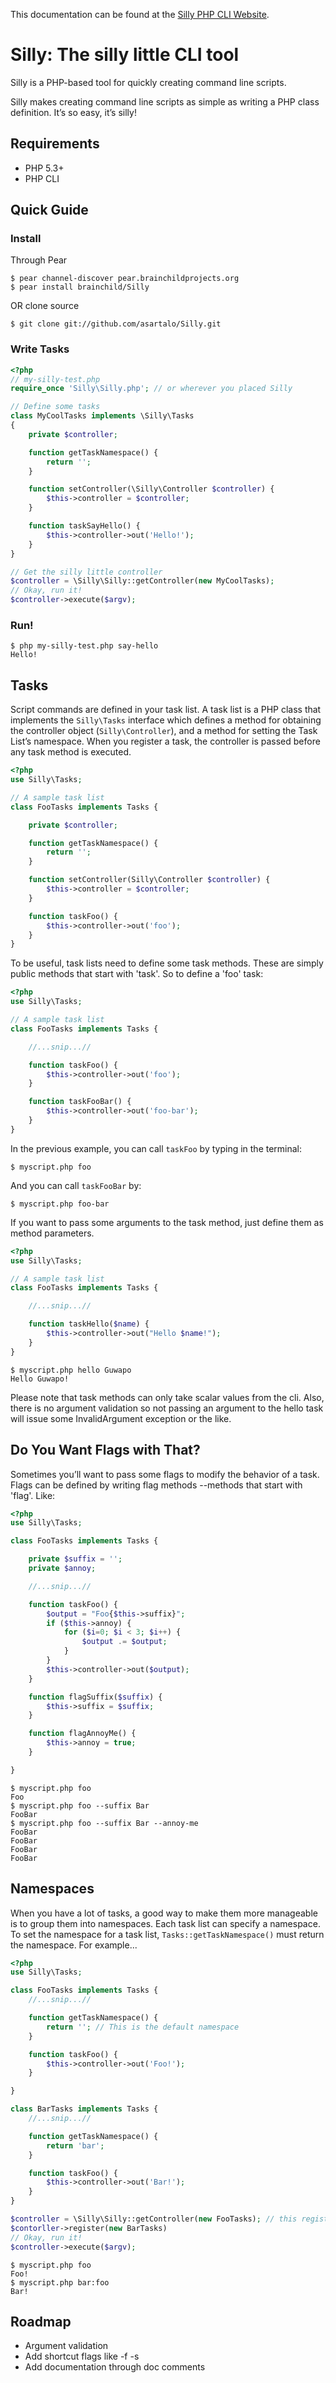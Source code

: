 This documentation can be found at the [Silly PHP CLI Website](http://silly.brainchildprojects.org).


**Silly:** The silly little CLI tool
====================================

Silly is a PHP-based tool for quickly creating command line scripts.

Silly makes creating command line scripts as simple as writing a PHP class definition. It’s so easy, it’s silly!

Requirements
------------

* PHP 5.3+
* PHP CLI


Quick Guide
-----------

### Install

Through Pear
```
$ pear channel-discover pear.brainchildprojects.org
$ pear install brainchild/Silly
```

OR clone source

```
$ git clone git://github.com/asartalo/Silly.git
```

### Write Tasks
```php
<?php
// my-silly-test.php
require_once 'Silly\Silly.php'; // or wherever you placed Silly

// Define some tasks
class MyCoolTasks implements \Silly\Tasks
{
    private $controller;

    function getTaskNamespace() {
        return '';
    }

    function setController(\Silly\Controller $controller) {
        $this->controller = $controller;
    }

    function taskSayHello() {
        $this->controller->out('Hello!');
    }
}

// Get the silly little controller
$controller = \Silly\Silly::getController(new MyCoolTasks);
// Okay, run it!
$controller->execute($argv);
```

### Run!

```
$ php my-silly-test.php say-hello
Hello!
```

Tasks
-----

Script commands are defined in your task list. A task list is a PHP class that implements the `Silly\Tasks` interface which defines a method for obtaining the controller object (`Silly\Controller`), and a method for setting the Task List’s namespace. When you register a task, the controller is passed before any task method is executed.

```php
<?php
use Silly\Tasks;

// A sample task list
class FooTasks implements Tasks {

    private $controller;

    function getTaskNamespace() {
        return '';
    }

    function setController(Silly\Controller $controller) {
        $this->controller = $controller;
    }

    function taskFoo() {
        $this->controller->out('foo');
    }
}
```

To be useful, task lists need to define some task methods. These are simply public methods that start with 'task'. So to define a 'foo' task:

```php
<?php
use Silly\Tasks;

// A sample task list
class FooTasks implements Tasks {

    //...snip...//

    function taskFoo() {
        $this->controller->out('foo');
    }

    function taskFooBar() {
        $this->controller->out('foo-bar');
    }
}
```

In the previous example, you can call `taskFoo` by typing in the terminal:

```
$ myscript.php foo
```

And you can call `taskFooBar` by:

```
$ myscript.php foo-bar
```

If you want to pass some arguments to the task method, just define them as method parameters.

```php
<?php
use Silly\Tasks;

// A sample task list
class FooTasks implements Tasks {

    //...snip...//

    function taskHello($name) {
        $this->controller->out("Hello $name!");
    }
}
```

```
$ myscript.php hello Guwapo
Hello Guwapo!
```

Please note that task methods can only take scalar values from the cli. Also, there is no argument validation so not passing an argument to the hello task will issue some InvalidArgument exception or the like.

Do You Want Flags with That?
----------------------------

Sometimes you’ll want to pass some flags to modify the behavior of a task. Flags can be defined by writing flag methods --methods that start with 'flag'. Like:

```php
<?php
use Silly\Tasks;

class FooTasks implements Tasks {

    private $suffix = '';
    private $annoy;

    //...snip...//

    function taskFoo() {
        $output = "Foo{$this->suffix}";
        if ($this->annoy) {
            for ($i=0; $i < 3; $i++) {
                $output .= $output;
            }
        }
        $this->controller->out($output);
    }

    function flagSuffix($suffix) {
        $this->suffix = $suffix;
    }

    function flagAnnoyMe() {
        $this->annoy = true;
    }

}
```

```
$ myscript.php foo
Foo
$ myscript.php foo --suffix Bar
FooBar
$ myscript.php foo --suffix Bar --annoy-me
FooBar
FooBar
FooBar
FooBar
```


Namespaces
----------
When you have a lot of tasks, a good way to make them more manageable is to group them into namespaces. Each task list can specify a namespace. To set the namespace for a task list, `Tasks::getTaskNamespace()` must return the namespace. For example...


```php
<?php
use Silly\Tasks;

class FooTasks implements Tasks {
    //...snip...//

    function getTaskNamespace() {
        return ''; // This is the default namespace
    }

    function taskFoo() {
        $this->controller->out('Foo!');
    }

}

class BarTasks implements Tasks {
    //...snip...//

    function getTaskNamespace() {
        return 'bar';
    }

    function taskFoo() {
        $this->controller->out('Bar!');
    }
}

$controller = \Silly\Silly::getController(new FooTasks); // this registers FooTasks
$contorller->register(new BarTasks)
// Okay, run it!
$controller->execute($argv);
```

```
$ myscript.php foo
Foo!
$ myscript.php bar:foo
Bar!
```

Roadmap
-------

* Argument validation
* Add shortcut flags like -f -s
* Add documentation through doc comments
